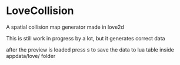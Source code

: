 # LoveCollision
A spatial collision map generator made in love2d

This is still work in progress by a lot, but it generates correct data

after the preview is loaded press s to save the data to lua table inside appdata/love/ folder
